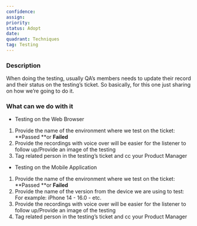 ```yaml
---
confidence: 
assign: 
priority: 
status: Adopt
date: 
quadrant: Techniques
tag: Testing
---
```


### Description

When doing the testing, usually QA’s members needs to update their record and their status on the testing’s ticket. So basically, for this one just sharing on how we’re going to do it.

### What can we do with it

* Testing on the Web Browser

1. Provide the name of the environment where we test on the ticket: **Passed **or **Failed**
1. Provide the recordings with voice over will be easier for the listener to follow up/Provide an image of the testing
1. Tag related person in the testing’s ticket and cc your Product Manager

* Testing on the Mobile Application

1. Provide the name of the environment where we test on the ticket: **Passed **or **Failed**
1. Provide the name of the version from the device we are using to test: For example: iPhone 14 - 16.0 - etc.
1. Provide the recordings with voice over will be easier for the listener to follow up/Provide an image of the testing
1. Tag related person in the testing’s ticket and cc your Product Manager

### 

